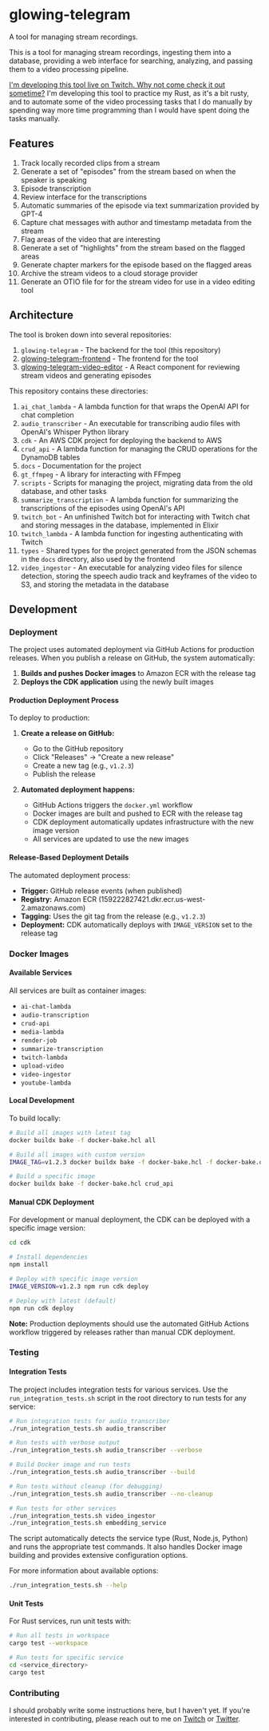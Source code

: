 # glowing-telegram

A tool for managing stream recordings.

This is a tool for managing stream recordings, ingesting them into a database, providing a web interface for searching, analyzing, and passing them to a video processing pipeline.

[I'm developing this tool live on Twitch. Why not come check it out sometime?](https://twitch.tv/saebyn) I'm developing this tool to practice my Rust, as it's a bit rusty, and to automate some of the video processing tasks that I do manually by spending way more time programming than I would have spent doing the tasks manually.

## Features

1. Track locally recorded clips from a stream
1. Generate a set of "episodes" from the stream based on when the speaker is speaking
1. Episode transcription
1. Review interface for the transcriptions
1. Automatic summaries of the episode via text summarization provided by GPT-4
1. Capture chat messages with author and timestamp metadata from the stream
1. Flag areas of the video that are interesting
1. Generate a set of "highlights" from the stream based on the flagged areas
1. Generate chapter markers for the episode based on the flagged areas
1. Archive the stream videos to a cloud storage provider
1. Generate an OTIO file for for the stream video for use in a video editing tool

## Architecture

The tool is broken down into several repositories:

1. `glowing-telegram` - The backend for the tool (this repository)
1. [glowing-telegram-frontend](https:://github.com/saebyn/glowing-telegram-frontend) - The frontend for the tool
1. [glowing-telegram-video-editor](https://github.com/saebyn/glowing-telegram-video-editor) - A React component for reviewing stream videos and generating episodes

This repository contains these directories:

1. `ai_chat_lambda` - A lambda function for that wraps the OpenAI API for chat completion
1. `audio_transcriber` - An executable for transcribing audio files with OpenAI's Whisper Python library
1. `cdk` - An AWS CDK project for deploying the backend to AWS
1. `crud_api` - A lambda function for managing the CRUD operations for the DynamoDB tables
1. `docs` - Documentation for the project
1. `gt_ffmpeg` - A library for interacting with FFmpeg
1. `scripts` - Scripts for managing the project, migrating data from the old database, and other tasks
1. `summarize_transcription` - A lambda function for summarizing the transcriptions of the episodes using OpenAI's API
1. `twitch_bot` - An unfinished Twitch bot for interacting with Twitch chat and storing messages in the database, implemented in Elixir
1. `twitch_lambda` - A lambda function for ingesting authenticating with Twitch
1. `types` - Shared types for the project generated from the JSON schemas in the `docs` directory, also used by the frontend
1. `video_ingestor` - An executable for analyzing video files for silence detection, storing the speech audio track and keyframes of the video to S3, and storing the metadata in the database

## Development

### Deployment

The project uses automated deployment via GitHub Actions for production releases. When you publish a release on GitHub, the system automatically:

1. **Builds and pushes Docker images** to Amazon ECR with the release tag
2. **Deploys the CDK application** using the newly built images

#### Production Deployment Process

To deploy to production:

1. **Create a release on GitHub:**
   - Go to the GitHub repository
   - Click "Releases" → "Create a new release"
   - Create a new tag (e.g., `v1.2.3`)
   - Publish the release

2. **Automated deployment happens:**
   - GitHub Actions triggers the `docker.yml` workflow
   - Docker images are built and pushed to ECR with the release tag
   - CDK deployment automatically updates infrastructure with the new image version
   - All services are updated to use the new images

#### Release-Based Deployment Details

The automated deployment process:
- **Trigger:** GitHub release events (when published)
- **Registry:** Amazon ECR (159222827421.dkr.ecr.us-west-2.amazonaws.com)
- **Tagging:** Uses the git tag from the release (e.g., `v1.2.3`)
- **Deployment:** CDK automatically deploys with `IMAGE_VERSION` set to the release tag

### Docker Images

#### Available Services

All services are built as container images:
- `ai-chat-lambda`
- `audio-transcription` 
- `crud-api`
- `media-lambda`
- `render-job`
- `summarize-transcription`
- `twitch-lambda`
- `upload-video`
- `video-ingestor`
- `youtube-lambda`

#### Local Development

To build locally:
```bash
# Build all images with latest tag
docker buildx bake -f docker-bake.hcl all

# Build all images with custom version
IMAGE_TAG=v1.2.3 docker buildx bake -f docker-bake.hcl -f docker-bake.override.hcl all

# Build a specific image
docker buildx bake -f docker-bake.hcl crud_api
```

#### Manual CDK Deployment

For development or manual deployment, the CDK can be deployed with a specific image version:
```bash
cd cdk

# Install dependencies
npm install

# Deploy with specific image version
IMAGE_VERSION=v1.2.3 npm run cdk deploy

# Deploy with latest (default)
npm run cdk deploy
```

**Note:** Production deployments should use the automated GitHub Actions workflow triggered by releases rather than manual CDK deployment.

### Testing

#### Integration Tests

The project includes integration tests for various services. Use the `run_integration_tests.sh` script in the root directory to run tests for any service:

```bash
# Run integration tests for audio_transcriber
./run_integration_tests.sh audio_transcriber

# Run tests with verbose output
./run_integration_tests.sh audio_transcriber --verbose

# Build Docker image and run tests
./run_integration_tests.sh audio_transcriber --build

# Run tests without cleanup (for debugging)
./run_integration_tests.sh audio_transcriber --no-cleanup

# Run tests for other services
./run_integration_tests.sh video_ingestor
./run_integration_tests.sh embedding_service
```

The script automatically detects the service type (Rust, Node.js, Python) and runs the appropriate test commands. It also handles Docker image building and provides extensive configuration options.

For more information about available options:
```bash
./run_integration_tests.sh --help
```

#### Unit Tests

For Rust services, run unit tests with:
```bash
# Run all tests in workspace
cargo test --workspace

# Run tests for specific service
cd <service_directory>
cargo test
```

### Contributing

I should probably write some instructions here, but I haven't yet. If you're interested in contributing, please reach out to me on [Twitch](https://twitch.tv/saebyn) or [Twitter](https://twitter.com/saebyn).